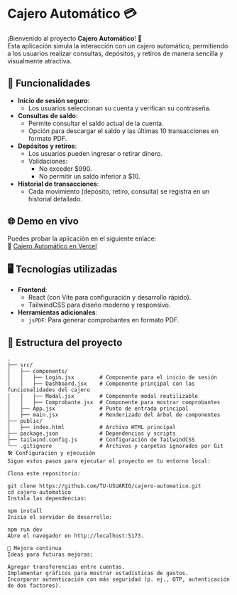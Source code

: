# Cajero Automático 💳

¡Bienvenido al proyecto **Cajero Automático**! 🏦  
Esta aplicación simula la interacción con un cajero automático, permitiendo a los usuarios realizar consultas, depósitos, y retiros de manera sencilla y visualmente atractiva.

## 🚀 Funcionalidades

- **Inicio de sesión seguro**:
  - Los usuarios seleccionan su cuenta y verifican su contraseña.
- **Consultas de saldo**:
  - Permite consultar el saldo actual de la cuenta.
  - Opción para descargar el saldo y las últimas 10 transacciones en formato PDF.
- **Depósitos y retiros**:
  - Los usuarios pueden ingresar o retirar dinero.
  - Validaciones:
    - No exceder $990.
    - No permitir un saldo inferior a $10.
- **Historial de transacciones**:
  - Cada movimiento (depósito, retiro, consulta) se registra en un historial detallado.

## 🌐 Demo en vivo

Puedes probar la aplicación en el siguiente enlace:  
🔗 [Cajero Automático en Vercel](https://cajero-atm-lake.vercel.app/)

## 🖥️ Tecnologías utilizadas

- **Frontend**:
  - React (con Vite para configuración y desarrollo rápido).
  - TailwindCSS para diseño moderno y responsivo.
- **Herramientas adicionales**:
  - `jsPDF`: Para generar comprobantes en formato PDF.

## 📂 Estructura del proyecto

```plaintext
.
├── src/
│   ├── components/
│   │   ├── Login.jsx        # Componente para el inicio de sesión
│   │   ├── Dashboard.jsx    # Componente principal con las funcionalidades del cajero
│   │   ├── Modal.jsx        # Componente modal reutilizable
│   │   ├── Comprobante.jsx  # Componente para mostrar comprobantes
│   ├── App.jsx              # Punto de entrada principal
│   ├── main.jsx             # Renderizado del árbol de componentes
├── public/
│   ├── index.html           # Archivo HTML principal
├── package.json             # Dependencias y scripts
├── tailwind.config.js       # Configuración de TailwindCSS
└── .gitignore               # Archivos y carpetas ignorados por Git
🛠️ Configuración y ejecución
Sigue estos pasos para ejecutar el proyecto en tu entorno local:

Clona este repositorio:

git clone https://github.com/TU-USUARIO/cajero-automatico.git
cd cajero-automatico
Instala las dependencias:

npm install
Inicia el servidor de desarrollo:

npm run dev
Abre el navegador en http://localhost:5173.

🌟 Mejora continua
Ideas para futuras mejoras:

Agregar transferencias entre cuentas.
Implementar gráficos para mostrar estadísticas de gastos.
Incorporar autenticación con más seguridad (p. ej., OTP, autenticación de dos factores).
